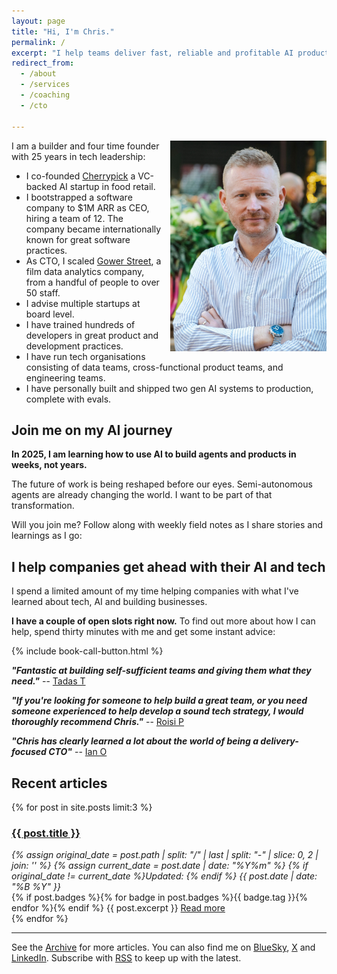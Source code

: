 ```yaml
---
layout: page
title: "Hi, I'm Chris."
permalink: /
excerpt: "I help teams deliver fast, reliable and profitable AI products and processes."
redirect_from:
  - /about
  - /services
  - /coaching
  - /cto

---
```


<img alt='Chris Parsons' src='/assets/img/chris-headshot-full.jpg' class='rounded-lg' style='margin: 0 0 1em 1em; float: right; width: 50%; max-width: 250px;'/>

I am a builder and four time founder with 25 years in tech leadership:

- I co-founded [Cherrypick](https://cherrypick.co) a VC-backed AI startup in food retail.
- I bootstrapped a software company to $1M ARR as CEO, hiring a team of 12. The company became internationally known for great software practices.
- As CTO, I scaled [Gower Street](https://gower.st), a film data analytics company, from a handful of people to over 50 staff.
- I advise multiple startups at board level.
- I have trained hundreds of developers in great product and development practices.
- I have run tech organisations consisting of data teams, cross-functional product teams, and engineering teams.
- I have personally built and shipped two gen AI systems to production, complete with evals.

## Join me on my AI journey

__In 2025, I am learning how to use AI to build agents and products in weeks, not years.__

The future of work is being reshaped before our eyes. Semi-autonomous agents are already changing the world. I want to be part of that transformation.

Will you join me? Follow along with weekly field notes as I share stories and learnings as I go:

<script async data-uid="d90200305f" src="https://chrismdp.kit.com/d90200305f/index.js"></script>

## I help companies get ahead with their AI and tech

I spend a limited amount of my time helping companies with what I've learned about tech, AI and building businesses.

__I have a couple of open slots right now.__ To find out more about how I can help, spend thirty minutes with me and get some instant advice:

{% include book-call-button.html %}

**_"Fantastic at building self-sufficient teams and giving them what they need."_** -- [Tadas T](https://www.linkedin.com/in/tamosauskas/)

**_"If you're looking for someone to help build a great team, or you need someone experienced to help develop a sound tech strategy, I would thoroughly recommend Chris."_** -- [Roisi P](https://www.linkedin.com/in/roisiproven/)

**_"Chris has clearly learned a lot about the world of being a delivery-focused CTO"_** -- [Ian O](https://www.linkedin.com/in/ianozsvald/)


<!--more-->

## Recent articles

{% for post in site.posts limit:3 %}
   <div class="post-preview py-4">
   <h3><a href="{{ site.baseurl }}{{ post.url }}">{{ post.title }}</a></h3>

   <div style='font-style: italic' class="pb-1 post-date">
   {% assign original_date = post.path | split: "/" | last | split: "-" | slice: 0, 2 | join: '' %}
   {% assign current_date = post.date | date: "%Y%m" %}
   {% if original_date != current_date %}Updated: {% endif %}
   {{ post.date | date: "%B %Y" }}
   </div>
   {% if post.badges %}{% for badge in post.badges %}<span class="badge badge-{{ badge.type }}">{{ badge.tag }}</span>{% endfor %}{% endif %}
   {{ post.excerpt }}
   <a class='underline' href="{{ site.baseurl }}{{ post.url }}">Read more</a>
   </div>
{% endfor %}

<hr>

See the <a href="{{ site.baseurl }}/all/">Archive</a> for more articles. You can also find me on [BlueSky](https://bsky.app/profile/chrismdp.com), [X](https://x.com/chrismdp) and [LinkedIn](https://linkedin.com/in/chrisparsons). Subscribe with <a href="{{ site.baseurl }}/feed.xml">RSS</a> to keep up with the latest.
